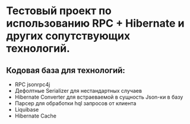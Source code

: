# Тестовый проект по использованию RPC + Hibernate и других сопутствующих технологий. 
## Кодовая база для технологий:
- RPC jsonrpc4j
- Дефолтные Serializer для нестандартных случаев
- Hibernate Converter для встраеваемой в сущность Json-ки в базу
- Парсер для обработки hql запросов от клиента
- Liquibase
- Hibernate Cache

